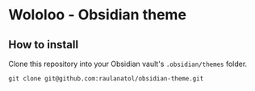 # Wololoo - Obsidian theme

## How to install

Clone this repository into your Obsidian vault's `.obsidian/themes` folder.

```shell
git clone git@github.com:raulanatol/obsidian-theme.git

```
